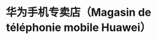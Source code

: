---
title: "华为手机专卖店（Magasin de téléphonie mobile Huawei）"
url: /conakry/hua-wei-shou-ji-zhuan-mai-dian-magasin-de-telephonie-mobile-huawei/
shop: Handy
---